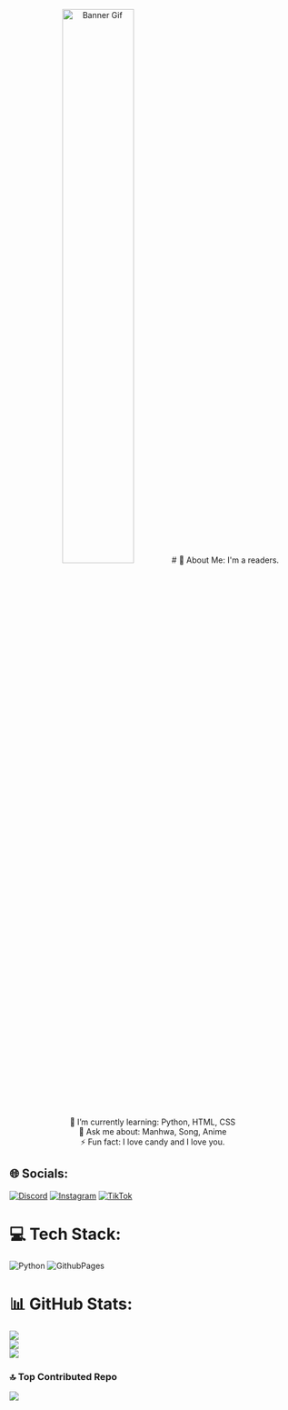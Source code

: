 <p align = "center"><img src="https://media1.tenor.com/m/zL60WE-hYV8AAAAd/welcome.gif" alt="Banner Gif" width= "50%"</>
# 💫 About Me:
I'm a readers.<br>🌱 I’m currently learning: Python, HTML, CSS<br>💬 Ask me about: Manhwa, Song, Anime<br>⚡ Fun fact: I love candy and I love you.


## 🌐 Socials:
[![Discord](https://img.shields.io/badge/Discord-%237289DA.svg?logo=discord&logoColor=white)](https://discord.gg/https://discord.gg/QHDFEEGXKQ) [![Instagram](https://img.shields.io/badge/Instagram-%23E4405F.svg?logo=Instagram&logoColor=white)](https://instagram.com/zennrch) [![TikTok](https://img.shields.io/badge/TikTok-%23000000.svg?logo=TikTok&logoColor=white)](https://tiktok.com/@zclovers) 

# 💻 Tech Stack:
![Python](https://img.shields.io/badge/python-3670A0?style=for-the-badge&logo=python&logoColor=ffdd54) ![GithubPages](https://img.shields.io/badge/github%20pages-121013?style=for-the-badge&logo=github&logoColor=white)
# 📊 GitHub Stats:
![](https://github-readme-stats.vercel.app/api?username=Zenixu&theme=midnight-purple&hide_border=false&include_all_commits=true&count_private=true)<br/>
![](https://github-readme-streak-stats.herokuapp.com/?user=Zenixu&theme=midnight-purple&hide_border=false)<br/>
![](https://github-readme-stats.vercel.app/api/top-langs/?username=Zenixu&theme=midnight-purple&hide_border=false&include_all_commits=true&count_private=true&layout=compact)

### 🔝 Top Contributed Repo
![](https://github-contributor-stats.vercel.app/api?username=Zenixu&limit=5&theme=midnight-purple&combine_all_yearly_contributions=true)
